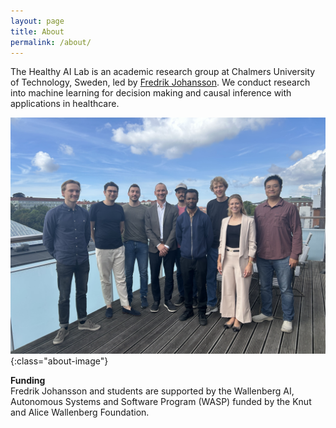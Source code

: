 ```yaml
---
layout: page
title: About
permalink: /about/
---
```



The Healthy AI Lab is an academic research group at Chalmers University of Technology, Sweden, led by [Fredrik Johansson](../people/fredrik.html). We conduct research into machine learning for decision making and causal inference with applications in healthcare.

![Healthy AI Lab](/assets/about/group_2025.jpg){:class="about-image"}

**Funding**  
Fredrik Johansson and students are supported by the
Wallenberg AI, Autonomous Systems and Software Program (WASP) funded by the Knut and Alice Wallenberg Foundation.
